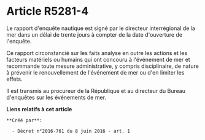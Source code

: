 # Article R5281-4

Le rapport d'enquête nautique est signé par le directeur interrégional de la mer dans un délai de trente jours à compter de
la date d'ouverture de l'enquête. 

Ce rapport circonstancié sur les faits analyse en outre les actions et les facteurs matériels ou humains qui ont concouru à
l'événement de mer et recommande toute mesure administrative, y compris disciplinaire, de nature à prévenir le renouvellement
de l'événement de mer ou d'en limiter les effets. 

Il est transmis au procureur de la République et au directeur du Bureau d'enquêtes sur les événements de mer.

**Liens relatifs à cet article**

	**Créé par**:

	  - Décret n°2016-761 du 8 juin 2016 - art. 1
